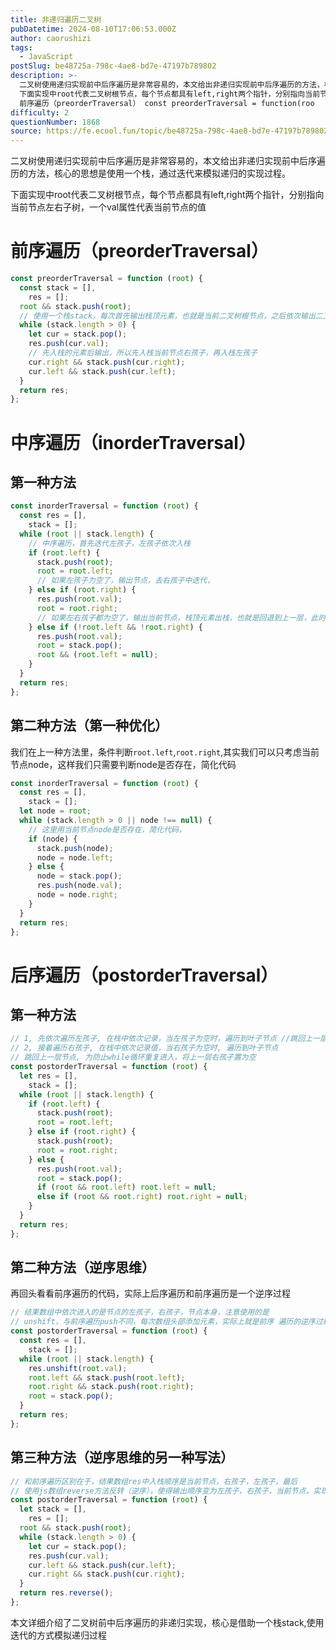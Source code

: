 ```yaml
---
title: 非递归遍历二叉树
pubDatetime: 2024-08-10T17:06:53.000Z
author: caorushizi
tags:
  - JavaScript
postSlug: be48725a-798c-4ae8-bd7e-47197b789802
description: >-
  二叉树使用递归实现前中后序遍历是非常容易的，本文给出非递归实现前中后序遍历的方法，核心的思想是使用一个栈，通过迭代来模拟递归的实现过程。
  下面实现中root代表二叉树根节点，每个节点都具有left,right两个指针，分别指向当前节点左右子树，一个val属性代表当前节点的值
  前序遍历（preorderTraversal） const preorderTraversal = function(roo
difficulty: 2
questionNumber: 1868
source: https://fe.ecool.fun/topic/be48725a-798c-4ae8-bd7e-47197b789802
---
```


二叉树使用递归实现前中后序遍历是非常容易的，本文给出非递归实现前中后序遍历的方法，核心的思想是使用一个栈，通过迭代来模拟递归的实现过程。

下面实现中root代表二叉树根节点，每个节点都具有left,right两个指针，分别指向当前节点左右子树，一个val属性代表当前节点的值

# 前序遍历（preorderTraversal）

```javascript
const preorderTraversal = function (root) {
  const stack = [],
    res = [];
  root && stack.push(root);
  // 使用一个栈stack，每次首先输出栈顶元素，也就是当前二叉树根节点，之后依次输出二叉树的左孩子和右孩子
  while (stack.length > 0) {
    let cur = stack.pop();
    res.push(cur.val);
    // 先入栈的元素后输出，所以先入栈当前节点右孩子，再入栈左孩子
    cur.right && stack.push(cur.right);
    cur.left && stack.push(cur.left);
  }
  return res;
};
```

# 中序遍历（inorderTraversal）

## 第一种方法

```javascript
const inorderTraversal = function (root) {
  const res = [],
    stack = [];
  while (root || stack.length) {
    // 中序遍历，首先迭代左孩子，左孩子依次入栈
    if (root.left) {
      stack.push(root);
      root = root.left;
      // 如果左孩子为空了，输出节点，去右孩子中迭代，
    } else if (root.right) {
      res.push(root.val);
      root = root.right;
      // 如果左右孩子都为空了，输出当前节点，栈顶元素出栈，也就是回退到上一层，此时置空节点左孩子，防止while循环重复进入
    } else if (!root.left && !root.right) {
      res.push(root.val);
      root = stack.pop();
      root && (root.left = null);
    }
  }
  return res;
};
```

## 第二种方法（第一种优化）

我们在上一种方法里，条件判断`root.left`,`root.right`,其实我们可以只考虑当前节点node，这样我们只需要判断node是否存在，简化代码

```javascript
const inorderTraversal = function (root) {
  const res = [],
    stack = [];
  let node = root;
  while (stack.length > 0 || node !== null) {
    // 这里用当前节点node是否存在，简化代码，
    if (node) {
      stack.push(node);
      node = node.left;
    } else {
      node = stack.pop();
      res.push(node.val);
      node = node.right;
    }
  }
  return res;
};
```

# 后序遍历（postorderTraversal）

## 第一种方法

```javascript
// 1, 先依次遍历左孩子, 在栈中依次记录，当左孩子为空时，遍历到叶子节点 //跳回上一层节点, 为防止while循环重复进入，将上一层左孩子置为空
// 2, 接着遍历右孩子, 在栈中依次记录值，当右孩子为空时, 遍历到叶子节点
// 跳回上一层节点, 为防止while循环重复进入，将上一层右孩子置为空
const postorderTraversal = function (root) {
  let res = [],
    stack = [];
  while (root || stack.length) {
    if (root.left) {
      stack.push(root);
      root = root.left;
    } else if (root.right) {
      stack.push(root);
      root = root.right;
    } else {
      res.push(root.val);
      root = stack.pop();
      if (root && root.left) root.left = null;
      else if (root && root.right) root.right = null;
    }
  }
  return res;
};
```

## 第二种方法（逆序思维）

再回头看看前序遍历的代码，实际上后序遍历和前序遍历是一个逆序过程

```javascript
// 结果数组中依次进入的是节点的左孩子，右孩子，节点本身，注意使用的是
// unshift，与前序遍历push不同，每次数组头部添加元素，实际上就是前序 遍历的逆序过程
const postorderTraversal = function (root) {
  const res = [],
    stack = [];
  while (root || stack.length) {
    res.unshift(root.val);
    root.left && stack.push(root.left);
    root.right && stack.push(root.right);
    root = stack.pop();
  }
  return res;
};
```

## 第三种方法（逆序思维的另一种写法）

```javascript
// 和前序遍历区别在于，结果数组res中入栈顺序是当前节点，右孩子，左孩子，最后
// 使用js数组reverse方法反转（逆序），使得输出顺序变为左孩子，右孩子，当前节点，实现后序遍历
const postorderTraversal = function (root) {
  let stack = [],
    res = [];
  root && stack.push(root);
  while (stack.length > 0) {
    let cur = stack.pop();
    res.push(cur.val);
    cur.left && stack.push(cur.left);
    cur.right && stack.push(cur.right);
  }
  return res.reverse();
};
```

本文详细介绍了二叉树前中后序遍历的非递归实现，核心是借助一个栈stack,使用迭代的方式模拟递归过程
